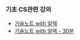 ### 기초 CS관련 강의
- [기술노트 with 알렉](https://www.youtube.com/watch?v=dF1BHjt3Bdc)
- [기술노트 with 알렉 - 30분](https://www.youtube.com/watch?v=uMyKBYF48nY)
